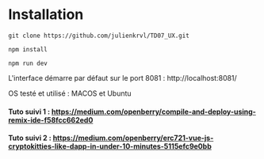 # Installation

`git clone https://github.com/julienkrvl/TD07_UX.git`

`npm install`

`npm run dev`

L'interface démarre par défaut sur le port 8081 : http://localhost:8081/

OS testé et utilisé : MACOS et Ubuntu

#### Tuto suivi 1 : https://medium.com/openberry/compile-and-deploy-using-remix-ide-f58fcc662ed0

#### Tuto suivi 2 : https://medium.com/openberry/erc721-vue-js-cryptokitties-like-dapp-in-under-10-minutes-5115efc9e0bb
